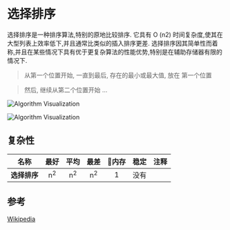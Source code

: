 # 选择排序

选择排序是一种排序算法,特别的原地比较排序. 它具有 O (n2) 时间复杂度,使其在大型列表上效率低下,并且通常比类似的插入排序更差. 选择排序因其简单性而着称,并且在某些情况下具有优于更复杂算法的性能优势,特别是在辅助存储器有限的情况下.

> 从第一个位置开始, 一直到最后, 存在的最小或最大值, 放在 第一个位置

> 然后, 继续从第二个位置开始 ...

![Algorithm Visualization](https://upload.wikimedia.org/wikipedia/commons/b/b0/Selection_sort_animation.gif)

![Algorithm Visualization](https://upload.wikimedia.org/wikipedia/commons/9/94/Selection-Sort-Animation.gif)

## 复杂性

| 名称         |     最好      |     平均      |     最差      | 内存 | 稳定 | 注释 |
| ------------ | :-----------: | :-----------: | :-----------: | :--: | :--: | :--- |
| **选择排序** | n<sup>2</sup> | n<sup>2</sup> | n<sup>2</sup> |  1   | 没有 |      |

## 参考

[Wikipedia](https://en.wikipedia.org/wiki/Selection_sort)
